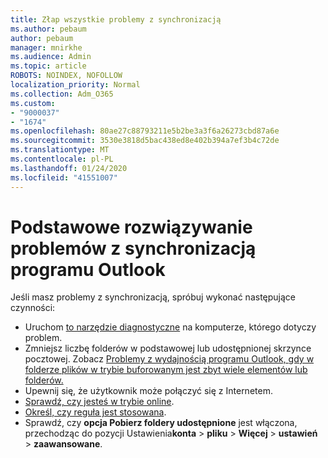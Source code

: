 ```yaml
---
title: Złap wszystkie problemy z synchronizacją
ms.author: pebaum
author: pebaum
manager: mnirkhe
ms.audience: Admin
ms.topic: article
ROBOTS: NOINDEX, NOFOLLOW
localization_priority: Normal
ms.collection: Adm_O365
ms.custom:
- "9000037"
- "1674"
ms.openlocfilehash: 80ae27c88793211e5b2be3a3f6a26273cbd87a6e
ms.sourcegitcommit: 3530e3818d5bac438ed8e402b394a7ef3b4c72de
ms.translationtype: MT
ms.contentlocale: pl-PL
ms.lasthandoff: 01/24/2020
ms.locfileid: "41551007"
---
```

# <a name="basic-outlook-sync-troubleshooting"></a>Podstawowe rozwiązywanie problemów z synchronizacją programu Outlook

Jeśli masz problemy z synchronizacją, spróbuj wykonać następujące czynności:

- Uruchom [to narzędzie diagnostyczne](https://aka.ms/sara-outlooksendreceive) na komputerze, którego dotyczy problem.
- Zmniejsz liczbę folderów w podstawowej lub udostępnionej skrzynce pocztowej. Zobacz [Problemy z wydajnością programu Outlook, gdy w folderze plików w trybie buforowanym jest zbyt wiele elementów lub folderów.](https://support.microsoft.com/help/2768656/outlook-performance-issues-when-there-are-too-many-items-or-folders-in)
- Upewnij się, że użytkownik może połączyć się z Internetem. 
- [Sprawdź, czy jesteś w trybie online](https://support.office.com/article/2460e4a8-16c7-47fc-b204-b1549275aac9).
- [Określ, czy reguła jest stosowana](https://support.office.com/article/C24F5DEA-9465-4DF4-AD17-A50704D66C59).
- Sprawdź, czy **opcja Pobierz foldery udostępnione** jest włączona, przechodząc do pozycji Ustawienia**konta** >  **pliku** > **Więcej** > **ustawień** > **zaawansowane**.